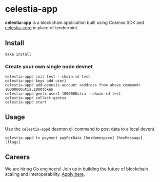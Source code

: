 # celestia-app

**celestia-app** is a blockchain application built using Cosmos SDK and [celestia-core](https://github.com/celestiaorg/celestia-core) in place of tendermint. 

## Install
```
make install
```

### Create your own single node devnet
```
celestia-appd init test --chain-id test
celestia-appd keys add user1
celestia-appd add-genesis-account <address from above command> 10000000utia,1000token
celestia-appd gentx user1 1000000utia --chain-id test
celestia-appd collect-gentxs
celestia-appd start
```
## Usage
Use the `celestia-appd` daemon cli command to post data to a local devent. 
  
```celestia-appd tx payment payForData [hexNamespace] [hexMessage] [flags]```

## Careers

We are hiring Go engineers! Join us in building the future of blockchain scaling and interoperability. [Apply here](https://jobs.lever.co/celestia).